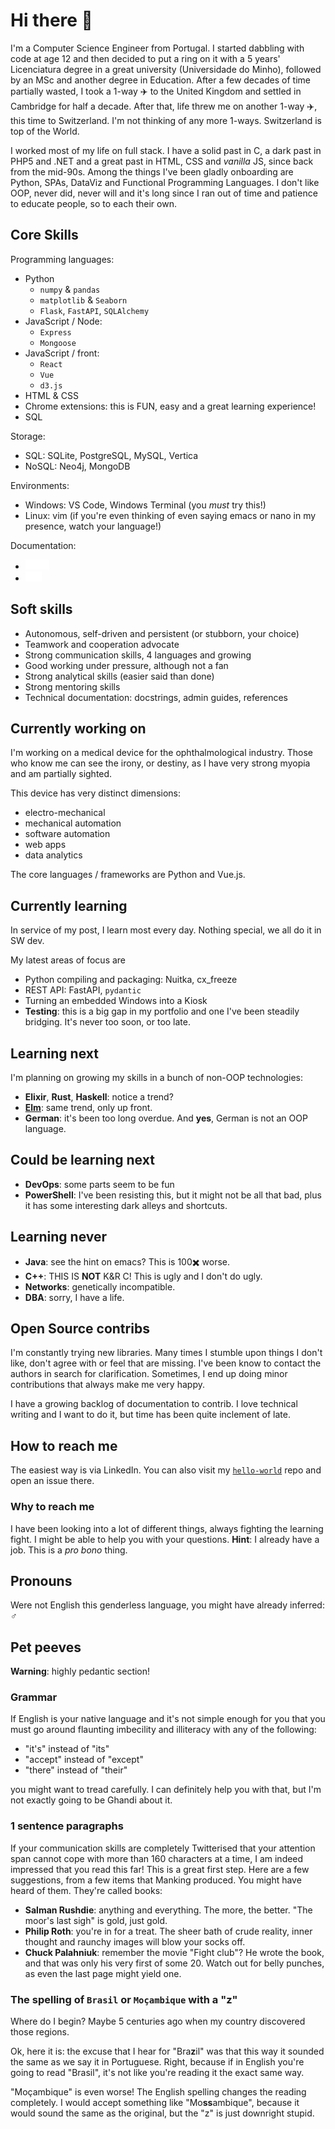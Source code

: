 # Hi there 👋

I'm a Computer Science Engineer from Portugal. I started dabbling with code at age 12 and then decided to put a ring on it with a 5 years' Licenciatura degree in a great university (Universidade do Minho), followed by an MSc and another degree in Education. After a few decades of time partially wasted, I took a 1-way ✈️ to the United Kingdom and settled in Cambridge for half a decade. After that, life threw me on another 1-way ✈️, this time to Switzerland. I'm not thinking of any more 1-ways. Switzerland is top of the World.

I worked most of my life on full stack. I have a solid past in C, a dark past in PHP5 and .NET and a great past in HTML, CSS and _vanilla_ JS, since back from the mid-90s. Among the things I've been gladly onboarding are Python, SPAs, DataViz and Functional Programming Languages. I don't like OOP, never did, never will and it's long since I ran out of time and patience to educate people, so to each their own.

## Core Skills
Programming languages:
- Python
  - `numpy` & `pandas`
  - `matplotlib` & `Seaborn`
  - `Flask`, `FastAPI`, `SQLAlchemy`
- JavaScript / Node:
  - `Express`
  - `Mongoose`
- JavaScript / front:
  - `React`
  - `Vue`
  - `d3.js`
- HTML & CSS
- Chrome extensions: this is FUN, easy and a great learning experience!
- SQL

Storage:
- SQL: SQLite, PostgreSQL, MySQL, Vertica
- NoSQL: Neo4j, MongoDB

Environments:
- Windows: VS Code, Windows Terminal (you *must* try this!)
- Linux: vim (if you're even thinking of even saying emacs or nano in my presence, watch your language!)

Documentation:
- <img src="https://github.com/ricardo-reis-1970/hello-world/blob/master/LaTeX_logo.svg" height=16px />
- <img src="https://github.com/ricardo-reis-1970/hello-world/blob/master/markdown-mark-solid.svg" height=16px />

## Soft skills
- Autonomous, self-driven and persistent (or stubborn, your choice)
- Teamwork and cooperation advocate
- Strong communication skills, 4 languages and growing
- Good working under pressure, although not a fan
- Strong analytical skills (easier said than done)
- Strong mentoring skills
- Technical documentation: docstrings, admin guides, references

## Currently working on
I'm working on a medical device for the ophthalmological industry. Those who know me can see the irony, or destiny, as I have very strong myopia and am partially sighted.

This device has very distinct dimensions:
- electro-mechanical
- mechanical automation
- software automation
- web apps
- data analytics

The core languages / frameworks are Python and Vue.js.

## Currently learning
In service of my post, I learn most every day. Nothing special, we all do it in SW dev.

My latest areas of focus are
- Python compiling and packaging: Nuitka, cx_freeze
- REST API: FastAPI, `pydantic`
- Turning an embedded Windows into a Kiosk
- **Testing**: this is a big gap in my portfolio and one I've been steadily bridging. It's never too soon, or too late.

## Learning next
I'm planning on growing my skills in a bunch of non-OOP technologies:
- **Elixir**, **Rust**, **Haskell**: notice a trend?
- [**Elm**](https://elm-lang.org/): same trend, only up front.
- **German**: it's been too long overdue. And **yes**, German is not an OOP language.

## Could be learning next
- **DevOps**: some parts seem to be fun
- **PowerShell**: I've been resisting this, but it might not be all that bad, plus it has some interesting dark alleys and shortcuts.

## Learning never
- **Java**: see the hint on emacs? This is 100:heavy_multiplication_x: worse.
- **C++**: THIS IS **NOT** K&R C! This is ugly and I don't do ugly.
- **Networks**: genetically incompatible.
- **DBA**: sorry, I have a life.

## Open Source contribs
I'm constantly trying new libraries. Many times I stumble upon things I don't like, don't agree with or feel that are missing. I've been know to contact the authors in search for clarification. Sometimes, I end up doing minor contributions that always make me very happy.

I have a growing backlog of documentation to contrib. I love technical writing and I want to do it, but time has been quite inclement of late.

## How to reach me
The easiest way is via LinkedIn. You can also visit my [`hello-world`](https://github.com/ricardo-reis-1970/hello-world) repo and open an issue there.

### Why to reach me
I have been looking into a lot of different things, always fighting the learning fight. I might be able to help you with your questions. **Hint**: I already have a job. This is a _pro bono_ thing.

## Pronouns
Were not English this genderless language, you might have already inferred: :male_sign:

## Pet peeves
**Warning**: highly pedantic section!

### Grammar
If English is your native language and it's not simple enough for you that you must go around flaunting imbecility and illiteracy with any of the following:
- "it's" instead of "its"
- "accept" instead of "except"
- "there" instead of "their"

you might want to tread carefully. I can definitely help you with that, but I'm not exactly going to be Ghandi about it.

### 1 sentence paragraphs
If your communication skills are completely Twitterised that your attention span cannot cope with more than 160 characters at a time, I am indeed impressed that you read this far! This is a great first step. Here are a few suggestions, from a few items that Manking produced. You might have heard of them. They're called books:
- **Salman Rushdie**: anything and everything. The more, the better. "The moor's last sigh" is gold, just gold.
- **Philip Roth**: you're in for a treat. The sheer bath of crude reality, inner thought and raunchy images will blow your socks off.
- **Chuck Palahniuk**: remember the movie "Fight club"? He wrote the book, and that was only his very first of some 20. Watch out for belly punches, as even the last page might yield one.

### The spelling of `Brasil` or `Moçambique` with a "z"
Where do I begin? Maybe 5 centuries ago when my country discovered those regions.

Ok, here it is: the excuse that I hear for "Bra**z**il" was that this way it sounded the same as we say it in Portuguese. Right, because if in English you're going to read "Brasil", it's not like you're reading it the exact same way.

"Moçambique" is even worse! The English spelling changes the reading completely. I would accept something like "Mo**ss**ambique", because it would sound the same as the original, but the "z" is just downright stupid.

<!--
**ricardo-reis-1970/ricardo-reis-1970** is a ✨ _special_ ✨ repository because its `README.md` (this file) appears on your GitHub profile.

Here are some ideas to get you started:

- 🔭 I’m currently working on ...
- 🌱 I’m currently learning ...
- 👯 I’m looking to collaborate on ...
- 🤔 I’m looking for help with ...
- 💬 Ask me about ...
- 📫 How to reach me: ...
- 😄 Pronouns: ...
- ⚡ Fun fact: ...
-->
